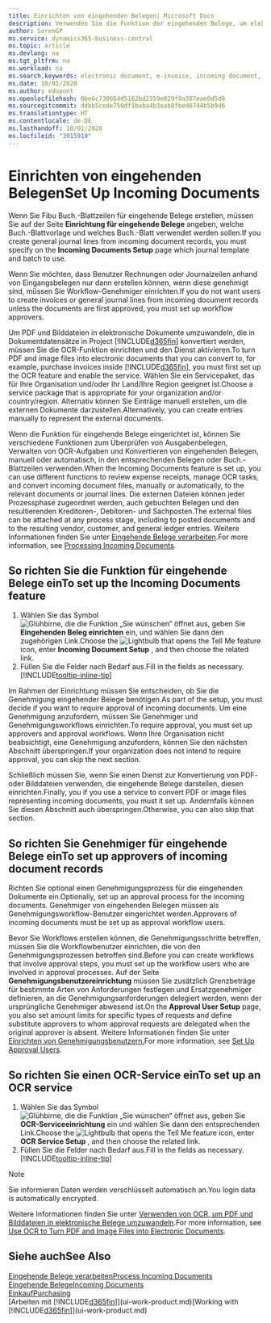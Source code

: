 ```yaml
---
title: Einrichten von eingehenden Belegen| Microsoft Docs
description: Verwenden Sie die Funktion der eingehenden Belege, um elektronische Belege zu erstellen, verwalten Sie OCRaufgaben, importieren Sie Rechnungen und wandeln Sie Bilddateien um.
author: SorenGP
ms.service: dynamics365-business-central
ms.topic: article
ms.devlang: na
ms.tgt_pltfrm: na
ms.workload: na
ms.search.keywords: electronic document, e-invoice, incoming document, OCR, ecommerce, document exchange, import invoice
ms.date: 10/01/2020
ms.author: edupont
ms.openlocfilehash: 0be6c730664d5162bd2359e029f9a387eae0d5d8
ms.sourcegitcommit: ddbb5cede750df1baba4b3eab8fbed6744b5b9d6
ms.translationtype: HT
ms.contentlocale: de-DE
ms.lasthandoff: 10/01/2020
ms.locfileid: "3915910"
---
```

# <a name="set-up-incoming-documents"></a><span data-ttu-id="22e0d-103">Einrichten von eingehenden Belegen</span><span class="sxs-lookup"><span data-stu-id="22e0d-103">Set Up Incoming Documents</span></span>

<span data-ttu-id="22e0d-104">Wenn Sie Fibu Buch.-Blattzeilen für eingehende Belege erstellen, müssen Sie auf der Seite **Einrichtung für eingehende Belege** angeben, welche Buch.-Blattvorlage und welches Buch.-Blatt verwendet werden sollen.</span><span class="sxs-lookup"><span data-stu-id="22e0d-104">If you create general journal lines from incoming document records, you must specify on the **Incoming Documents Setup** page which journal template and batch to use.</span></span>

<span data-ttu-id="22e0d-105">Wenn Sie möchten, dass Benutzer Rechnungen oder Journalzeilen anhand von Eingangsbelegen nur dann erstellen können, wenn diese genehmigt sind, müssen Sie Workflow-Genehmiger einrichten.</span><span class="sxs-lookup"><span data-stu-id="22e0d-105">If you do not want users to create invoices or general journal lines from incoming document records unless the documents are first approved, you must set up workflow approvers.</span></span>

<span data-ttu-id="22e0d-106">Um PDF und Bilddateien in elektronische Dokumente umzuwandeln, die in Dokumentdatensätze in Project [!INCLUDE[d365fin](includes/d365fin_md.md)] konvertiert werden, müssen Sie die OCR-Funktion einrichten und den Dienst aktivieren.</span><span class="sxs-lookup"><span data-stu-id="22e0d-106">To turn PDF and image files into electronic documents that you can convert to, for example, purchase invoices inside [!INCLUDE[d365fin](includes/d365fin_md.md)], you must first set up the OCR feature and enable the service.</span></span> <span data-ttu-id="22e0d-107">Wählen Sie ein Servicepaket, das für Ihre Organisation und/oder Ihr Land/Ihre Region geeignet ist.</span><span class="sxs-lookup"><span data-stu-id="22e0d-107">Choose a service package that is appropriate for your organization and/or country/region.</span></span> <span data-ttu-id="22e0d-108">Alternativ können Sie Einträge manuell erstellen, um die externen Dokumente darzustellen.</span><span class="sxs-lookup"><span data-stu-id="22e0d-108">Alternatively, you can create entries manually to represent the external documents.</span></span>  

<span data-ttu-id="22e0d-109">Wenn die Funktion für eingehende Belege eingerichtet ist, können Sie verschiedene Funktionen zum Überprüfen von Ausgabenbelegen, Verwalten von OCR-Aufgaben und Konvertieren von eingehenden Belegen, manuell oder automatisch, in den entsprechenden Belegen oder Buch.-Blattzeilen verwenden.</span><span class="sxs-lookup"><span data-stu-id="22e0d-109">When the Incoming Documents feature is set up, you can use different functions to review expense receipts, manage OCR tasks, and convert incoming document files, manually or automatically, to the relevant documents or journal lines.</span></span> <span data-ttu-id="22e0d-110">Die externen Dateien können jeder Prozessphase zugeordnet werden, auch gebuchten Belegen und den resultierenden Kreditoren-, Debitoren- und Sachposten.</span><span class="sxs-lookup"><span data-stu-id="22e0d-110">The external files can be attached at any process stage, including to posted documents and to the resulting vendor, customer, and general ledger entries.</span></span> <span data-ttu-id="22e0d-111">Weitere Informationen finden Sie unter [Eingehende Belege verarbeiten](across-process-income-documents.md).</span><span class="sxs-lookup"><span data-stu-id="22e0d-111">For more information, see [Processing Incoming Documents](across-process-income-documents.md).</span></span>

## <a name="to-set-up-the-incoming-documents-feature"></a><span data-ttu-id="22e0d-112">So richten Sie die Funktion für eingehende Belege ein</span><span class="sxs-lookup"><span data-stu-id="22e0d-112">To set up the Incoming Documents feature</span></span>

1. <span data-ttu-id="22e0d-113">Wählen Sie das Symbol ![Glühbirne, die die Funktion „Sie wünschen“ öffnet](media/ui-search/search_small.png "Was möchten Sie tun?") aus, geben Sie **Eingehenden Beleg einrichten** ein, und wählen Sie dann den zugehörigen Link.</span><span class="sxs-lookup"><span data-stu-id="22e0d-113">Choose the ![Lightbulb that opens the Tell Me feature](media/ui-search/search_small.png "Tell me what you want to do") icon, enter **Incoming Document Setup** , and then choose the related link.</span></span>
2. <span data-ttu-id="22e0d-114">Füllen Sie die Felder nach Bedarf aus.</span><span class="sxs-lookup"><span data-stu-id="22e0d-114">Fill in the fields as necessary.</span></span> [!INCLUDE[tooltip-inline-tip](includes/tooltip-inline-tip_md.md)]

<span data-ttu-id="22e0d-115">Im Rahmen der Einrichtung müssen Sie entscheiden, ob Sie die Genehmigung eingehender Belege benötigen.</span><span class="sxs-lookup"><span data-stu-id="22e0d-115">As part of the setup, you must decide if you want to require approval of incoming documents.</span></span> <span data-ttu-id="22e0d-116">Um eine Genehmigung anzufordern, müssen Sie Genehmiger und Genehmigungsworkflows einrichten.</span><span class="sxs-lookup"><span data-stu-id="22e0d-116">To require approval, you must set up approvers and approval workflows.</span></span> <span data-ttu-id="22e0d-117">Wenn Ihre Organisation nicht beabsichtigt, eine Genehmigung anzufordern, können Sie den nächsten Abschnitt überspringen.</span><span class="sxs-lookup"><span data-stu-id="22e0d-117">If your organization does not intend to require approval, you can skip the next section.</span></span>  

<span data-ttu-id="22e0d-118">Schließlich müssen Sie, wenn Sie einen Dienst zur Konvertierung von PDF- oder Bilddateien verwenden, die eingehende Belege darstellen, diesen einrichten.</span><span class="sxs-lookup"><span data-stu-id="22e0d-118">Finally, you if you use a service to convert PDF or image files representing incoming documents, you must it set up.</span></span> <span data-ttu-id="22e0d-119">Andernfalls können Sie diesen Abschnitt auch überspringen.</span><span class="sxs-lookup"><span data-stu-id="22e0d-119">Otherwise, you can also skip that section.</span></span>  

## <a name="to-set-up-approvers-of-incoming-document-records"></a><span data-ttu-id="22e0d-120">So richten Sie Genehmiger für eingehende Belege ein</span><span class="sxs-lookup"><span data-stu-id="22e0d-120">To set up approvers of incoming document records</span></span>

<span data-ttu-id="22e0d-121">Richten Sie optional einen Genehmigungsprozess für die eingehenden Dokumente ein.</span><span class="sxs-lookup"><span data-stu-id="22e0d-121">Optionally, set up an approval process for the incoming documents.</span></span> <span data-ttu-id="22e0d-122">Genehmiger von eingehenden Belegen müssen als Genehmigungsworkflow-Benutzer eingerichtet werden.</span><span class="sxs-lookup"><span data-stu-id="22e0d-122">Approvers of incoming documents must be set up as approval workflow users.</span></span>

<span data-ttu-id="22e0d-123">Bevor Sie Workflows erstellen können, die Genehmigungsschritte betreffen, müssen Sie die Workflowbenutzer einrichten, die von den Genehmigungsprozessen betroffen sind.</span><span class="sxs-lookup"><span data-stu-id="22e0d-123">Before you can create workflows that involve approval steps, you must set up the workflow users who are involved in approval processes.</span></span> <span data-ttu-id="22e0d-124">Auf der Seite **Genehmigungsbenutzereinrichtung** müssen Sie zusätzlich Grenzbeträge für bestimmte Arten von Anforderungen festlegen und Ersatzgenehmiger definieren, an die Genehmigungsanforderungen delegiert werden, wenn der ursprüngliche Genehmiger abwesend ist.</span><span class="sxs-lookup"><span data-stu-id="22e0d-124">On the **Approval User Setup** page, you also set amount limits for specific types of requests and define substitute approvers to whom approval requests are delegated when the original approver is absent.</span></span> <span data-ttu-id="22e0d-125">Weitere Informationen finden Sie unter [Einrichten von Genehmigungsbenutzern.](across-how-to-set-up-approval-users.md)</span><span class="sxs-lookup"><span data-stu-id="22e0d-125">For more information, see [Set Up Approval Users](across-how-to-set-up-approval-users.md).</span></span>

## <a name="to-set-up-an-ocr-service"></a><span data-ttu-id="22e0d-126">So richten Sie einen OCR-Service ein</span><span class="sxs-lookup"><span data-stu-id="22e0d-126">To set up an OCR service</span></span>

1. <span data-ttu-id="22e0d-127">Wählen Sie das Symbol ![Glühbirne, die die Funktion „Sie wünschen“ öffnet](media/ui-search/search_small.png "Was möchten Sie tun?") aus, geben Sie **OCR-Serviceeinrichtung** ein und wählen Sie dann den entsprechenden Link.</span><span class="sxs-lookup"><span data-stu-id="22e0d-127">Choose the ![Lightbulb that opens the Tell Me feature](media/ui-search/search_small.png "Tell me what you want to do") icon, enter **OCR Service Setup** , and then choose the related link.</span></span>
2. <span data-ttu-id="22e0d-128">Füllen Sie die Felder nach Bedarf aus.</span><span class="sxs-lookup"><span data-stu-id="22e0d-128">Fill in the fields as necessary.</span></span> [!INCLUDE[tooltip-inline-tip](includes/tooltip-inline-tip_md.md)]

> [!NOTE]  
> <span data-ttu-id="22e0d-129">Sie informieren Daten werden verschlüsselt automatisch an.</span><span class="sxs-lookup"><span data-stu-id="22e0d-129">You login data is automatically encrypted.</span></span>

<span data-ttu-id="22e0d-130">Weitere Informationen finden Sie unter [Verwenden von OCR, um PDF und Bilddateien in elektronische Belege umzuwandeln](across-how-use-ocr-pdf-images-files.md).</span><span class="sxs-lookup"><span data-stu-id="22e0d-130">For more information, see [Use OCR to Turn PDF and Image Files into Electronic Documents](across-how-use-ocr-pdf-images-files.md).</span></span>  

## <a name="see-also"></a><span data-ttu-id="22e0d-131">Siehe auch</span><span class="sxs-lookup"><span data-stu-id="22e0d-131">See Also</span></span>

[<span data-ttu-id="22e0d-132">Eingehende Belege verarbeiten</span><span class="sxs-lookup"><span data-stu-id="22e0d-132">Process Incoming Documents</span></span>](across-process-income-documents.md)  
[<span data-ttu-id="22e0d-133">Eingehende Belege</span><span class="sxs-lookup"><span data-stu-id="22e0d-133">Incoming Documents</span></span>](across-income-documents.md)  
[<span data-ttu-id="22e0d-134">Einkauf</span><span class="sxs-lookup"><span data-stu-id="22e0d-134">Purchasing</span></span>](purchasing-manage-purchasing.md)  
<span data-ttu-id="22e0d-135">[Arbeiten mit [!INCLUDE[d365fin](includes/d365fin_md.md)]](ui-work-product.md)</span><span class="sxs-lookup"><span data-stu-id="22e0d-135">[Working with [!INCLUDE[d365fin](includes/d365fin_md.md)]](ui-work-product.md)</span></span>
